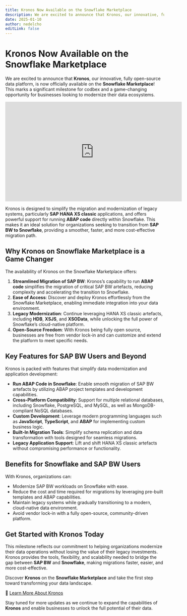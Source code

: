 ```yaml
---
title: Kronos Now Available on the Snowflake Marketplace
description: We are excited to announce that Kronos, our innovative, fully open-source data platform, is now officially available on the Snowflake Marketplace! This marks a significant milestone for codbex and a game-changing opportunity for businesses looking to modernize their data ecosystems
date: 2025-01-10
author: nedelcho
editLink: false
---
```


# Kronos Now Available on the Snowflake Marketplace

We are excited to announce that **Kronos**, our innovative, fully open-source data platform, is now officially available on the **Snowflake Marketplace**! This marks a significant milestone for codbex and a game-changing opportunity for businesses looking to modernize their data ecosystems.

<iframe width="560" height="315" src="https://www.youtube.com/embed/VsJwvgCFcuo?si=q2zpBCRNylkISyMT" title="YouTube video player" frameborder="0" allow="accelerometer; autoplay; clipboard-write; encrypted-media; gyroscope; picture-in-picture; web-share" referrerpolicy="strict-origin-when-cross-origin" allowfullscreen></iframe>

Kronos is designed to simplify the migration and modernization of legacy systems, particularly **SAP HANA XS classic** applications, and offers powerful support for running **ABAP code** directly within Snowflake. This makes it an ideal solution for organizations seeking to transition from **SAP BW to Snowflake**, providing a smoother, faster, and more cost-effective migration path.

## Why Kronos on Snowflake Marketplace is a Game Changer

The availability of Kronos on the Snowflake Marketplace offers:
1. **Streamlined Migration of SAP BW**: Kronos’s capability to run **ABAP code** simplifies the migration of critical SAP BW artefacts, reducing complexity and accelerating the transition to Snowflake.
2. **Ease of Access**: Discover and deploy Kronos effortlessly from the Snowflake Marketplace, enabling immediate integration into your data environment.
3. **Legacy Modernization**: Continue leveraging HANA XS classic artefacts, including **HDB**, **XSJS**, and **XSOData**, while unlocking the full power of Snowflake’s cloud-native platform.  
4. **Open-Source Freedom**: With Kronos being fully open source, businesses are free from vendor lock-in and can customize and extend the platform to meet specific needs.

## Key Features for SAP BW Users and Beyond

Kronos is packed with features that simplify data modernization and application development:  
- **Run ABAP Code in Snowflake**: Enable smooth migration of SAP BW artefacts by utilizing ABAP project templates and development capabilities.
- **Cross-Platform Compatibility**: Support for multiple relational databases, including Snowflake, PostgreSQL, and MySQL, as well as MongoDB-compliant NoSQL databases.
- **Custom Development**: Leverage modern programming languages such as **JavaScript**, **TypeScript**, and **ABAP** for implementing custom business logic.
- **Built-In Migration Tools**: Simplify schema replication and data transformation with tools designed for seamless migrations.
- **Legacy Application Support**: Lift and shift HANA XS classic artefacts without compromising performance or functionality.

## Benefits for Snowflake and SAP BW Users

With Kronos, organizations can:
- Modernize SAP BW workloads on Snowflake with ease.
- Reduce the cost and time required for migrations by leveraging pre-built templates and ABAP capabilities.
- Maintain legacy systems while gradually transitioning to a modern, cloud-native data environment.  
- Avoid vendor lock-in with a fully open-source, community-driven platform.

## Get Started with Kronos Today

This milestone reflects our commitment to helping organizations modernize their data operations without losing the value of their legacy investments. Kronos provides the tools, flexibility, and scalability needed to bridge the gap between **SAP BW** and **Snowflake**, making migrations faster, easier, and more cost-effective.

Discover **Kronos** on the **Snowflake Marketplace** and take the first step toward transforming your data landscape.

🔗 [Learn More About Kronos](https://www.codbex.com/products/kronos/)

Stay tuned for more updates as we continue to expand the capabilities of **Kronos** and enable businesses to unlock the full potential of their data.
